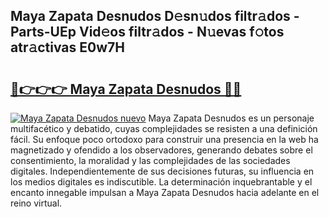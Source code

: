 ## Maya Zapata Desnudos D𝚎sn𝚞dos filtr𝚊dos - Parts-UEp Vid𝚎os filtr𝚊dos - N𝚞evas f𝚘tos atr𝚊ctivas E0w7H

# <h2><a href="http://mb7dx4h.tromn.icu/?c=Maya+Zapata+Desnudos">🔗👉👉👉 Maya Zapata Desnudos 🔗🔗</a></h2>

[![Maya Zapata Desnudos nuevo](https://i.imgur.com/pEAQMta.gif)](http://mb7dx4h.tromn.icu/?c=Maya+Zapata+Desnudos)
Maya Zapata Desnudos es un personaje multifacético y debatido, cuyas complejidades se resisten a una definición fácil.  Su enfoque poco ortodoxo para construir una presencia en la web ha magnetizado y ofendido a los observadores, generando debates sobre el consentimiento, la moralidad y las complejidades de las sociedades digitales. Independientemente de sus decisiones futuras, su influencia en los medios digitales es indiscutible. La determinación inquebrantable y el encanto innegable impulsan a Maya Zapata Desnudos hacia adelante en el reino virtual.
